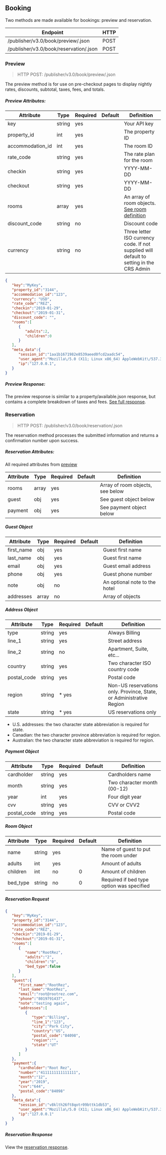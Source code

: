 ## Booking

Two methods are made available for bookings: preview and reservation. 

| Endpoint | HTTP |
| ------------- | ------------- |
| /publisher/v3.0/book/preview/.json  | POST  |
| /publisher/v3.0/book/reservation/.json  | POST  |

### Preview

> HTTP POST: /publisher/v3.0/book/preview/.json

The preview method is for use on pre-checkout pages to display nightly rates, discounts, 
subtotal, taxes, fees, and totals. 

##### Preview Attributes:

| Attribute | Type | Required | Default | Definition |
| ------------- | ------------- | ------------- | ------------- | ------------- |
| key  | string | yes |  | Your API key  |
| property_id  | int | yes |  | The property ID |
| accommodation_id  | int | yes |  | The room ID  |
| rate_code | string | yes  |  | The rate plan for the room  |
| checkin  | string | yes |  | YYYY-MM-DD  |
| checkout  | string | yes |  | YYYY-MM-DD  |
| rooms  | array | yes |  | An array of room objects. [See room definition](property.md#room-definition)  |
| discount_code | string | no |  | Discount code |
| currency  | string | no |  |  Three letter ISO currency code. If not supplied will default to setting in the CRS Admin |


```json
{
   "key":"MyKey",
   "property_id":"3144",
   "accommodation_id":"123",
   "currency": "USD",
   "rate_code":"REZ",
   "checkin":"2019-01-29",
   "checkout":"2019-01-31",
   "discount_code": "",
   "rooms":[  
      {  
         "adults":2,
         "children":0
      }
   ],
   "meta_data":{
      "session_id":"1aa1b1671982e8539aeed0fcd2aadc54",
      "user_agent":"Mozilla\/5.0 (X11; Linux x86_64) AppleWebKit\/537.36 (KHTML, like Gecko) Chrome\/63.0.3239.132 Safari\/537.36",
      "ip":"127.0.0.1",
   }
}
```

##### Preview Response:

The preview response is similar to a property/available.json response, but contains a complete 
breakdown of taxes and fees. [See full response](samples/book/preview.json).

### Reservation

> HTTP POST: /publisher/v3.0/book/reservation/.json

The reservation method processes the submitted information and returns a confirmation number 
upon success.

##### Reservation Attributes:

All required attributes from [preview](book.md#preview)

| Attribute | Type | Required | Default | Definition |
| ------------- | ------------- | ------------- | ------------- | ------------- |
| rooms  | array | yes |  | Array of room objects, see below |
| guest  | obj | yes |  | See guest object below |
| payment  | obj | yes |  | See payment object below |

##### Guest Object

| Attribute | Type | Required | Default | Definition |
| ------------- | ------------- | ------------- | ------------- | ------------- |
| first_name  | obj | yes |  | Guest first name |
| last_name  | obj | yes |  | Guest first name |
| email  | obj | yes |  | Guest email address |
| phone  | obj | yes |  | Guest phone number |
| note  | obj | no |  | An optional note to the hotel |
| addresses | array | no |  | Array of objects |

##### Address Object

| Attribute | Type | Required | Default | Definition |
| ------------- | ------------- | ------------- | ------------- | ------------- |
| type  | string | yes |  | Always Billing |
| line_1  | string | yes |  | Street address |
| line_2  | string | no |  | Apartment, Suite, etc... |
| country  | string | yes |  | Two character ISO country code |
| postal_code  | string | yes |  | Postal code |
| region | string | * yes |  | Non-US reservations only. Province, State, or Administrative Region |
| state | string | * yes |  | US reservations only |

* U.S. addresses: the two character state abbreviation is required for state. 
* Canadian: the two character province abbreviation is required for region. 
* Australian: the two character state abbreviation is required for region. 

##### Payment Object

| Attribute | Type | Required | Default | Definition |
| ------------- | ------------- | ------------- | ------------- | ------------- |
| cardholder  | string | yes |  | Cardholders name |
| month  | string | yes |  | Two character month (00-12) |
| year  | int | yes |  | Four digit year |
| cvv  | string | yes |  | CVV or CVV2 |
| postal_code  | string | yes |  | Postal code |

##### Room Object

| Attribute | Type | Required | Default | Definition |
| ------------- | ------------- | ------------- | ------------- | ------------- |
| name  | string | yes |  | Name of guest to put the room under  |
| adults  | int | yes |  | Amount of adults  |
| children  | int | no | 0 | Amount of children  |
| bed_type  | string | no | 0 | Required if bed type option was specified  |

##### Reservation Request

```json
{
   "key":"MyKey",
   "property_id":"3144",
   "accommodation_id":"123",
   "rate_code":"REZ",
   "checkin":"2019-01-29",
   "checkout":"2019-01-31",
   "rooms":[
      {
         "name":"RootRez",
         "adults":"2",
         "children":"0",
         "bed_type":false
      }
   ],
   "guest":{
      "first_name":"RootRez",
      "last_name":"RootRez",
      "email":"root@rootrez.com",
      "phone":"8019791437",
      "note":"testing again",
      "addresses":[
         {
            "type":"Billing",
            "line_1":"123",
            "city":"Park City",
            "country":"US",
            "postal_code":"84098",
            "region":"",
            "state":"UT"
         }
      ]
   },
   "payment":{
      "cardholder":"Root Rez",
      "number":"4111111111111111",
      "month":"12",
      "year":"2019",
      "cvv":"644",
      "postal_code":"84098"
   },
   "meta_data":{
      "session_id":"v8klth26ft8qotr09bttk1db53",
      "user_agent":"Mozilla\/5.0 (X11; Linux x86_64) AppleWebKit\/537.36 (KHTML, like Gecko) Chrome\/59.0.3071.104 Safari\/537.36",
      "ip":"127.0.0.1"
   }
}
```

##### Reservation Response

View the [reservation response](samples/book/reservation.json).
